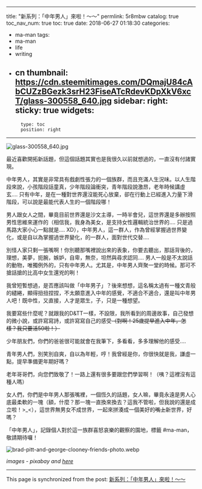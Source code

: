 
---
title: "新系列：「中年男人」來啦！～～"
permlink: 5r8mbw
catalog: true
toc_nav_num: true
toc: true
date: 2018-06-27 01:18:30
categories:
- ma-man
tags:
- ma-man
- life
- writing
- cn
thumbnail: https://cdn.steemitimages.com/DQmajU84cAbCUZzBGezk3srH23FiseATcRdevKDpXkV6xcT/glass-300558_640.jpg
sidebar:
    right:
        sticky: true
widgets:
    -
        type: toc
        position: right
---


![glass-300558_640.jpg](https://cdn.steemitimages.com/DQmajU84cAbCUZzBGezk3srH23FiseATcRdevKDpXkV6xcT/glass-300558_640.jpg)

最近喜歡開拓新話題，但這個話題其實也是我很久以前就想過的，一直沒有付諸實現。

中年男人，其實是非常具有戲劇性張力的一個族群，而且充滿人生況味。以人生階段來說，小孩階段話童真，少年階段論衝突，青年階段說激昂，老年時候講虛玄.... 只有中年，是在一種對世界還沒能死心放棄，卻在行動上已經進入力量下滑階段，可以說是最能代表人生的一個階段哪！

男人跟女人之間，畢竟目前世界還是沙文主導，一時半會兒，這世界還是多辦按照男性思維來運作的（相信我，我身為美女，是支持女性邏輯統治世界的.... 只是過馬路大家小心一點就是.... XD），中年男人，這一群人，作為曾經掌握過世界變化，或是自以為掌握過世界變化，的一群人，面對世代交替.... 

別怪人家只剩一張嘴啊！你別聽那嘴裡說出來的表象，你要去聽出，那話背後的，理想，美夢，扼腕，嫉妒，自卑，無奈，坦然與尋求認同.... 男人一般是不太說話的動物，唯獨例外的，只有中年男人。尤其是，中年男人齊聚一堂的時候。那可不搶話搶的比高中女生還兇的咧！

我曾短暫想過，是否應該叫做「中年男子」？後來想想，這名稱太過有一種文青般的繾綣，顯得扭扭捏捏，不太願意進入中年的感覺，不適合不適合，還是叫中年男人吧！既中性，又直接，人才是眾生，子，只是一種想望。

我要寫些什麼呢？就跟我的D&TT一樣，不設限，我所看到的周邊故事，自己發想的微小說，或許寫寫詩，或許寫寫自己的感受<del>（對啊！25歲提早進入中年，怎樣？我只要活50啦！）</del>

少年朋友們，你們的爸爸很可能就會在我筆下，多看看，多多理解他的感受....

青年男人們，別笑別自爽，自以為年輕，哼！我曾經是你，你很快就是我，謙虛一點，提早準備更年期好嗎？

老年哥哥們，向您們致敬了！一路上還有很多要跟您們學習啊！（咦？這裡沒有這種人嗎）

女人們，你們是中年男人那張嘴裡，一個恆久的話題，女人嘛，畢竟永遠是男人心底最柔軟的一塊（額，什麼？那一塊一直換來換去？這我不管啦，但我說的還是成立啦！>_<），這世界無男女不成世界，一起來拼湊成一個美好的<del>嘴上</del>新世界，好嗎？

「中年男人」，記錄個人對於這一族群喜怒哀樂的觀察的園地，標籤 #ma-man，敬請期待囉！

![brad-pitt-and-george-clooney-friends-photo.webp](https://cdn.steemitimages.com/DQmP69BA71xGRK5irhCoSnN7db1v19J7wGJPh4JwSPSMG4X/brad-pitt-and-george-clooney-friends-photo.webp)

*images - pixabay and [here](https://www.thehollywoodgossip.com/2016/11/brad-pitt-im-allowed-to-hang-out-with-george-clooney-again/)*

- - -

This page is synchronized from the post: [新系列：「中年男人」來啦！～～](https://steemit.com/@deanliu/5r8mbw)
